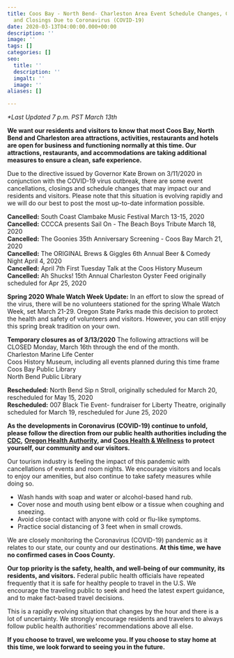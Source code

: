 ```yaml
---
title: Coos Bay - North Bend- Charleston Area Event Schedule Changes, Cancellations
  and Closings Due to Coronavirus (COVID-19)
date: 2020-03-13T04:00:00.000+00:00
description: ''
image: ''
tags: []
categories: []
seo:
  title: ''
  description: ''
  imgalt: ''
  image: ''
aliases: []

---
```

_*Last Updated 7 p.m. PST March 13th_

**We want our residents and visitors to know that most Coos Bay, North Bend and Charleston area attractions, activities, restaurants and hotels are open for business and functioning normally at this time. Our attractions, restaurants, and accommodations are taking additional measures to ensure a clean, safe experience.**

Due to the directive issued by Governor Kate Brown on 3/11/2020 in conjunction with the COVID-19 virus outbreak, there are some event cancellations, closings and schedule changes that may impact our and residents and visitors. Please note that this situation is evolving rapidly and we will do our best to post the most up-to-date information possible.

**Cancelled:** South Coast Clambake Music Festival March 13-15, 2020<br> **Cancelled:** CCCCA presents Sail On - The Beach Boys Tribute March 18, 2020<br> **Cancelled:** The Goonies 35th Anniversary Screening - Coos Bay March 21, 2020<br> **Cancelled:** The ORIGINAL Brews & Giggles 6th Annual Beer & Comedy Night April 4, 2020<br> **Cancelled:** April 7th First Tuesday Talk at the Coos History Museum<br> **Cancelled:** Ah  Shucks! 15th Annual Charleston Oyster Feed originally scheduled for Apr 25, 2020<br>

**Spring 2020 Whale Watch Week Update:** In an effort to slow the spread of the virus, there will be no volunteers stationed for the spring Whale Watch Week, set March 21-29. Oregon State Parks made this decision to protect the health and safety of volunteers and visitors. However, you can still enjoy this spring break tradition on your own.

**Temporary closures as of 3/13/2020**
The following attractions will be CLOSED Monday, March 16th through the end of the month.<br>
Charleston Marine Life Center  
Coos History Museum, including all events planned during this time frame  
Coos Bay Public Library  
North Bend Public Library

**Rescheduled:** North Bend Sip n Stroll, originally scheduled for March 20, rescheduled for May 15, 2020<br> **Rescheduled:** 007 Black Tie Event- fundraiser for Liberty Theatre, originally scheduled for March 19, rescheduled for June 25, 2020

**As the developments in Coronavirus (COVID-19) continue to unfold, please follow the direction from our public health authorities including the** [**CDC**](https://www.cdc.gov/coronavirus/2019-ncov/index.html)**,** [**Oregon Health Authority**](https://www.oregon.gov/oha/pages/index.aspx)**, and** [**Coos Health & Wellness**](https://cooshealthandwellness.org/) **to protect yourself, our community and our visitors.**

Our tourism industry is feeling the impact of this pandemic with cancellations of events and room nights. We encourage visitors and locals to enjoy our amenities, but also continue to take safety measures while doing so.

* Wash hands with soap and water or alcohol-based hand rub.
* Cover nose and mouth using bent elbow or a tissue when coughing and sneezing.
* Avoid close contact with anyone with cold or flu-like symptoms.
* Practice social distancing of 3 feet when in small crowds.

We are closely monitoring the Coronavirus (COVID-19) pandemic as it relates to our state, our county and our destinations. **At this time, we have no confirmed cases in Coos County.**

**Our top priority is the safety, health, and well-being of our community, its residents, and visitors.** Federal public health officials have repeated frequently that it is safe for healthy people to travel in the U.S. We encourage the traveling public to seek and heed the latest expert guidance, and to make fact-based travel decisions.

This is a rapidly evolving situation that changes by the hour and there is a lot of uncertainty. We strongly encourage residents and travelers to always follow public health authorities’ recommendations above all else.

**If you choose to travel, we welcome you. If you choose to stay home at this time, we look forward to seeing you in the future.**